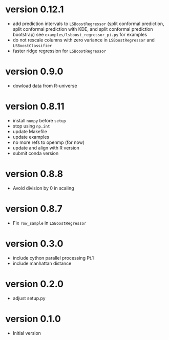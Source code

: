 # version 0.12.1

- add prediction intervals to `LSBoostRegressor` (split conformal prediction, 
  split conformal prediction with KDE, and split conformal prediction bootstrap)
  see `examples/lsboost_regressor_pi.py` for examples 
- do not rescale columns with zero variance in `LSBoostRegressor` and `LSBoostClassifier`
- faster ridge regression for `LSBoostRegressor`

# version 0.9.0

- dowload data from R-universe

# version 0.8.11

- install `numpy` before `setup`
- stop using `np.int`
- update Makefile
- update examples 
- no more refs to openmp (for now)
- update and align with R version
- submit conda version

# version 0.8.8
- Avoid division by 0 in scaling

# version 0.8.7
- Fix `row_sample` in `LSBoostRegressor`

# version 0.3.0

- include cython parallel processing Pt.1
- include manhattan distance

# version 0.2.0

- adjust setup.py

# version 0.1.0

- Initial version